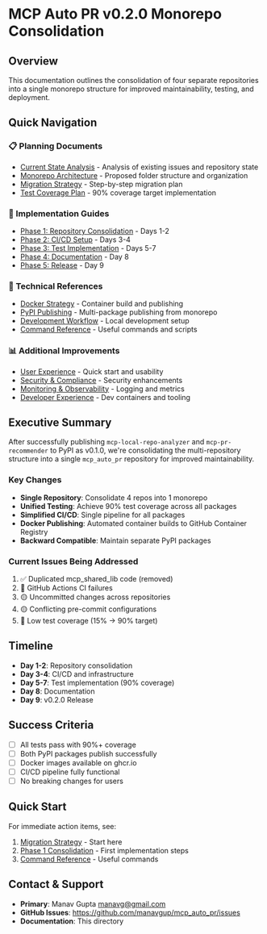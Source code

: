 # MCP Auto PR v0.2.0 Monorepo Consolidation

## Overview
This documentation outlines the consolidation of four separate repositories into a single monorepo structure for improved maintainability, testing, and deployment.

## Quick Navigation

### 📋 Planning Documents
- [Current State Analysis](./01-current-state.md) - Analysis of existing issues and repository state
- [Monorepo Architecture](./02-monorepo-architecture.md) - Proposed folder structure and organization
- [Migration Strategy](./03-migration-strategy.md) - Step-by-step migration plan
- [Test Coverage Plan](./04-test-coverage-plan.md) - 90% coverage target implementation

### 🚀 Implementation Guides
- [Phase 1: Repository Consolidation](./05-phase1-consolidation.md) - Days 1-2
- [Phase 2: CI/CD Setup](./06-phase2-cicd.md) - Days 3-4
- [Phase 3: Test Implementation](./07-phase3-testing.md) - Days 5-7
- [Phase 4: Documentation](./08-phase4-documentation.md) - Day 8
- [Phase 5: Release](./09-phase5-release.md) - Day 9

### 🔧 Technical References
- [Docker Strategy](./10-docker-strategy.md) - Container build and publishing
- [PyPI Publishing](./11-pypi-publishing.md) - Multi-package publishing from monorepo
- [Development Workflow](./12-development-workflow.md) - Local development setup
- [Command Reference](./13-command-reference.md) - Useful commands and scripts

### 📊 Additional Improvements
- [User Experience](./14-user-experience.md) - Quick start and usability
- [Security & Compliance](./15-security-compliance.md) - Security enhancements
- [Monitoring & Observability](./16-monitoring.md) - Logging and metrics
- [Developer Experience](./17-developer-experience.md) - Dev containers and tooling

## Executive Summary

After successfully publishing `mcp-local-repo-analyzer` and `mcp-pr-recommender` to PyPI as v0.1.0, we're consolidating the multi-repository structure into a single `mcp_auto_pr` repository for improved maintainability.

### Key Changes
- **Single Repository**: Consolidate 4 repos into 1 monorepo
- **Unified Testing**: Achieve 90% test coverage across all packages
- **Simplified CI/CD**: Single pipeline for all packages
- **Docker Publishing**: Automated container builds to GitHub Container Registry
- **Backward Compatible**: Maintain separate PyPI packages

### Current Issues Being Addressed
1. ✅ Duplicated mcp_shared_lib code (removed)
2. 🔴 GitHub Actions CI failures
3. 🟡 Uncommitted changes across repositories
4. 🟡 Conflicting pre-commit configurations
5. 🔴 Low test coverage (15% → 90% target)

## Timeline
- **Day 1-2**: Repository consolidation
- **Day 3-4**: CI/CD and infrastructure
- **Day 5-7**: Test implementation (90% coverage)
- **Day 8**: Documentation
- **Day 9**: v0.2.0 Release

## Success Criteria
- [ ] All tests pass with 90%+ coverage
- [ ] Both PyPI packages publish successfully
- [ ] Docker images available on ghcr.io
- [ ] CI/CD pipeline fully functional
- [ ] No breaking changes for users

## Quick Start

For immediate action items, see:
1. [Migration Strategy](./03-migration-strategy.md) - Start here
2. [Phase 1 Consolidation](./05-phase1-consolidation.md) - First implementation steps
3. [Command Reference](./13-command-reference.md) - Useful commands

## Contact & Support
- **Primary**: Manav Gupta <manavg@gmail.com>
- **GitHub Issues**: https://github.com/manavgup/mcp_auto_pr/issues
- **Documentation**: This directory
